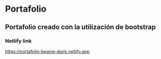 # Portafolio
## Portafolio creado con la utilización de bootstrap
### Netlify link
https://portafolio-beanie-duck.netlify.app

